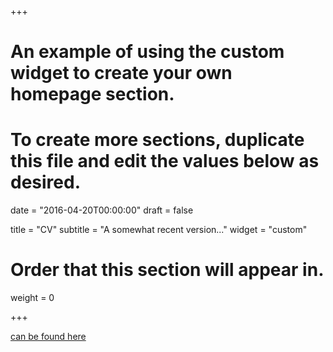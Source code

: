 +++
# An example of using the custom widget to create your own homepage section.
# To create more sections, duplicate this file and edit the values below as desired.

date = "2016-04-20T00:00:00"
draft = false

title = "CV"
subtitle = "A somewhat recent version..."
widget = "custom"

# Order that this section will appear in.
weight = 0

+++

[can be found here](pdf/cv.pdf)

